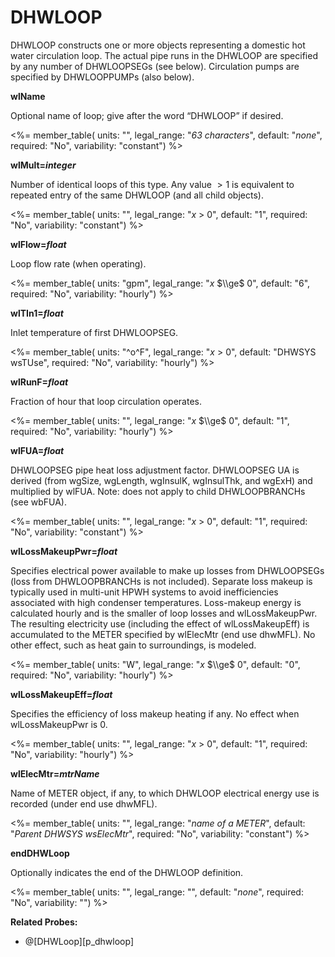 # DHWLOOP

DHWLOOP constructs one or more objects representing a domestic hot water circulation loop. The actual pipe runs in the DHWLOOP are specified by any number of DHWLOOPSEGs (see below). Circulation pumps are specified by DHWLOOPPUMPs (also below).

**wlName**

Optional name of loop; give after the word “DHWLOOP” if desired.

<%= member_table(
units: "",
legal_range: "_63 characters_",
default: "_none_",
required: "No",
variability: "constant") %>

**wlMult=_integer_**

Number of identical loops of this type. Any value $>1$ is equivalent to repeated entry of the same DHWLOOP (and all child objects).

<%= member_table(
units: "",
legal_range: "_x_ $>$ 0",
default: "1",
required: "No",
variability: "constant") %>

**wlFlow=_float_**

Loop flow rate (when operating).

<%= member_table(
units: "gpm",
legal_range: "_x_ $\\ge$ 0",
default: "6",
required: "No",
variability: "hourly") %>

**wlTIn1=_float_**

Inlet temperature of first DHWLOOPSEG.

<%= member_table(
units: "^o^F",
legal_range: "_x_ $>$ 0",
default: "DHWSYS wsTUse",
required: "No",
variability: "hourly") %>

**wlRunF=_float_**

Fraction of hour that loop circulation operates.

<%= member_table(
units: "",
legal_range: "_x_ $\\ge$ 0",
default: "1",
required: "No",
variability: "hourly") %>

**wlFUA=_float_**

DHWLOOPSEG pipe heat loss adjustment factor. DHWLOOPSEG UA is derived (from wgSize, wgLength, wgInsulK, wgInsulThk, and wgExH) and multiplied by wlFUA. Note: does not apply to child DHWLOOPBRANCHs (see wbFUA).

<%= member_table(
units: "",
legal_range: "_x_ $>$ 0",
default: "1",
required: "No",
variability: "constant") %>

**wlLossMakeupPwr=_float_**

Specifies electrical power available to make up losses from DHWLOOPSEGs (loss from DHWLOOPBRANCHs is not included). Separate loss makeup is typically used in multi-unit HPWH systems to avoid inefficiencies associated with high condenser temperatures. Loss-makeup energy is calculated hourly and is the smaller of loop losses and wlLossMakeupPwr. The resulting electricity use (including the effect of wlLossMakeupEff) is accumulated to the METER specified by wlElecMtr (end use dhwMFL). No other effect, such as heat gain to surroundings, is modeled.

<%= member_table(
units: "W",
legal_range: "_x_ $\\ge$ 0",
default: "0",
required: "No",
variability: "hourly") %>

**wlLossMakeupEff=_float_**

Specifies the efficiency of loss makeup heating if any. No effect when wlLossMakeupPwr is 0.

<%= member_table(
units: "",
legal_range: "_x_ $>$ 0",
default: "1",
required: "No",
variability: "hourly") %>

**wlElecMtr=_mtrName_**

Name of METER object, if any, to which DHWLOOP electrical energy use is recorded (under end use dhwMFL).

<%= member_table(
units: "",
legal_range: "_name of a METER_",
default: "_Parent DHWSYS wsElecMtr_",
required: "No",
variability: "constant") %>

**endDHWLoop**

Optionally indicates the end of the DHWLOOP definition.

<%= member_table(
units: "",
legal_range: "",
default: "_none_",
required: "No",
variability: "") %>

**Related Probes:**

- @[DHWLoop][p_dhwloop]

